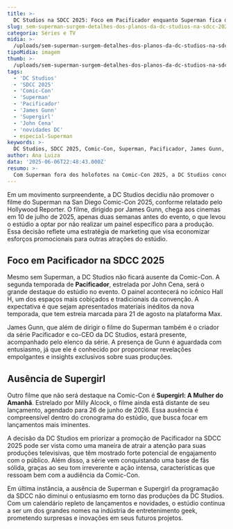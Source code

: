 ```yaml
---
title: >-
  DC Studios na SDCC 2025: Foco em Pacificador enquanto Superman fica de fora
slug: sem-superman-surgem-detalhes-dos-planos-da-dc-studios-na-sdcc-2025
categoria: Séries e TV
midia: >-
  /uploads/sem-superman-surgem-detalhes-dos-planos-da-dc-studios-na-sdcc-2025-thumb.jpg
tipoMidia: imagem
thumb: >-
  /uploads/sem-superman-surgem-detalhes-dos-planos-da-dc-studios-na-sdcc-2025-thumb.jpg
tags:
  - 'DC Studios'
  - 'SDCC 2025'
  - 'Comic-Con'
  - 'Superman'
  - 'Pacificador'
  - 'James Gunn'
  - 'Supergirl'
  - 'John Cena'
  - 'novidades DC'
  - especial-Superman
keywords: >-
  DC Studios, SDCC 2025, Comic-Con, Superman, Pacificador, James Gunn, Supergirl, John Cena, novidades DC
author: Ana Luiza
data: '2025-06-06T22:48:43.000Z'
resumo: >-
  Com Superman fora dos holofotes na Comic-Con 2025, a DC Studios concentra suas atenções na série Pacificador. A ausência se deve ao lançamento próximo do filme do herói, enquanto Supergirl também não será destaque.
---
```


Em um movimento surpreendente, a DC Studios decidiu não promover o filme do Superman na San Diego Comic-Con 2025, conforme relatado pelo Hollywood Reporter. O filme, dirigido por James Gunn, chega aos cinemas em 10 de julho de 2025, apenas duas semanas antes do evento, o que levou o estúdio a optar por não realizar um painel específico para a produção. Essa decisão reflete uma estratégia de marketing que visa economizar esforços promocionais para outras atrações do estúdio. 

## Foco em Pacificador na SDCC 2025

Mesmo sem Superman, a DC Studios não ficará ausente da Comic-Con. A segunda temporada de **Pacificador**, estrelada por John Cena, será o grande destaque do estúdio no evento. O painel acontecerá no icônico Hall H, um dos espaços mais cobiçados e tradicionais da convenção. A expectativa é que sejam apresentados materiais inéditos da nova temporada, que tem estreia marcada para 21 de agosto na plataforma Max. 

James Gunn, que além de dirigir o filme do Superman também é o criador da série Pacificador e co-CEO da DC Studios, estará presente, acompanhado pelo elenco da série. A presença de Gunn é aguardada com entusiasmo, já que ele é conhecido por proporcionar revelações empolgantes e insights exclusivos sobre suas produções.

## Ausência de Supergirl

Outro filme que não será destaque na Comic-Con é **Supergirl: A Mulher do Amanhã**. Estrelado por Milly Alcock, o filme ainda está distante de seu lançamento, agendado para 26 de junho de 2026. Essa ausência é compreensível dentro do cronograma do estúdio, que busca focar em lançamentos mais iminentes.

A decisão da DC Studios em priorizar a promoção de Pacificador na SDCC 2025 pode ser vista como uma maneira de atrair a atenção para suas produções televisivas, que têm mostrado forte potencial de engajamento com o público. Além disso, a série vem conquistando uma base de fãs sólida, graças ao seu tom irreverente e ação intensa, características que ressoam bem com a audiência da Comic-Con.

Em última instância, a ausência de Superman e Supergirl da programação da SDCC não diminui o entusiasmo em torno das produções da DC Studios. Com um calendário repleto de lançamentos e novidades, o estúdio continua a ser um dos grandes nomes na indústria de entretenimento geek, prometendo surpresas e inovações em seus futuros projetos.